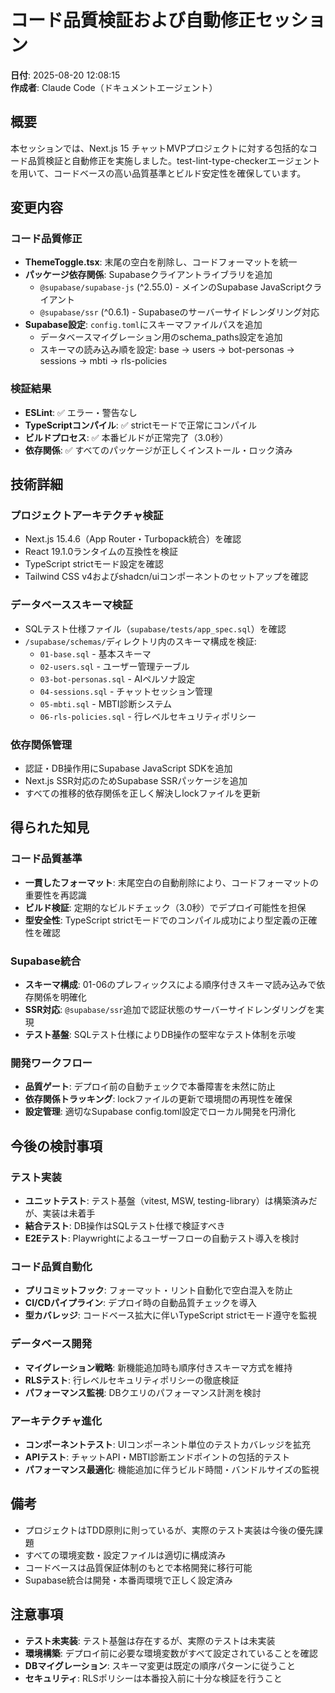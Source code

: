 # コード品質検証および自動修正セッション

**日付**: 2025-08-20 12:08:15  
**作成者**: Claude Code（ドキュメントエージェント）

## 概要

本セッションでは、Next.js 15 チャットMVPプロジェクトに対する包括的なコード品質検証と自動修正を実施しました。test-lint-type-checkerエージェントを用いて、コードベースの高い品質基準とビルド安定性を確保しています。

## 変更内容

### コード品質修正
- **ThemeToggle.tsx**: 末尾の空白を削除し、コードフォーマットを統一
- **パッケージ依存関係**: Supabaseクライアントライブラリを追加
  - `@supabase/supabase-js` (^2.55.0) - メインのSupabase JavaScriptクライアント
  - `@supabase/ssr` (^0.6.1) - Supabaseのサーバーサイドレンダリング対応
- **Supabase設定**: `config.toml`にスキーマファイルパスを追加
  - データベースマイグレーション用のschema_paths設定を追加
  - スキーマの読み込み順を設定: base → users → bot-personas → sessions → mbti → rls-policies

### 検証結果
- **ESLint**: ✅ エラー・警告なし
- **TypeScriptコンパイル**: ✅ strictモードで正常にコンパイル
- **ビルドプロセス**: ✅ 本番ビルドが正常完了（3.0秒）
- **依存関係**: ✅ すべてのパッケージが正しくインストール・ロック済み

## 技術詳細

### プロジェクトアーキテクチャ検証
- Next.js 15.4.6（App Router・Turbopack統合）を確認
- React 19.1.0ランタイムの互換性を検証
- TypeScript strictモード設定を確認
- Tailwind CSS v4およびshadcn/uiコンポーネントのセットアップを確認

### データベーススキーマ検証
- SQLテスト仕様ファイル（`supabase/tests/app_spec.sql`）を確認
- `/supabase/schemas/`ディレクトリ内のスキーマ構成を検証:
  - `01-base.sql` - 基本スキーマ
  - `02-users.sql` - ユーザー管理テーブル
  - `03-bot-personas.sql` - AIペルソナ設定
  - `04-sessions.sql` - チャットセッション管理
  - `05-mbti.sql` - MBTI診断システム
  - `06-rls-policies.sql` - 行レベルセキュリティポリシー

### 依存関係管理
- 認証・DB操作用にSupabase JavaScript SDKを追加
- Next.js SSR対応のためSupabase SSRパッケージを追加
- すべての推移的依存関係を正しく解決しlockファイルを更新

## 得られた知見

### コード品質基準
- **一貫したフォーマット**: 末尾空白の自動削除により、コードフォーマットの重要性を再認識
- **ビルド検証**: 定期的なビルドチェック（3.0秒）でデプロイ可能性を担保
- **型安全性**: TypeScript strictモードでのコンパイル成功により型定義の正確性を確認

### Supabase統合
- **スキーマ構成**: 01-06のプレフィックスによる順序付きスキーマ読み込みで依存関係を明確化
- **SSR対応**: `@supabase/ssr`追加で認証状態のサーバーサイドレンダリングを実現
- **テスト基盤**: SQLテスト仕様によりDB操作の堅牢なテスト体制を示唆

### 開発ワークフロー
- **品質ゲート**: デプロイ前の自動チェックで本番障害を未然に防止
- **依存関係トラッキング**: lockファイルの更新で環境間の再現性を確保
- **設定管理**: 適切なSupabase config.toml設定でローカル開発を円滑化

## 今後の検討事項

### テスト実装
- **ユニットテスト**: テスト基盤（vitest, MSW, testing-library）は構築済みだが、実装は未着手
- **結合テスト**: DB操作はSQLテスト仕様で検証すべき
- **E2Eテスト**: Playwrightによるユーザーフローの自動テスト導入を検討

### コード品質自動化
- **プリコミットフック**: フォーマット・リント自動化で空白混入を防止
- **CI/CDパイプライン**: デプロイ時の自動品質チェックを導入
- **型カバレッジ**: コードベース拡大に伴いTypeScript strictモード遵守を監視

### データベース開発
- **マイグレーション戦略**: 新機能追加時も順序付きスキーマ方式を維持
- **RLSテスト**: 行レベルセキュリティポリシーの徹底検証
- **パフォーマンス監視**: DBクエリのパフォーマンス計測を検討

### アーキテクチャ進化
- **コンポーネントテスト**: UIコンポーネント単位のテストカバレッジを拡充
- **APIテスト**: チャットAPI・MBTI診断エンドポイントの包括的テスト
- **パフォーマンス最適化**: 機能追加に伴うビルド時間・バンドルサイズの監視

## 備考

- プロジェクトはTDD原則に則っているが、実際のテスト実装は今後の優先課題
- すべての環境変数・設定ファイルは適切に構成済み
- コードベースは品質保証体制のもとで本格開発に移行可能
- Supabase統合は開発・本番両環境で正しく設定済み

## 注意事項

- **テスト未実装**: テスト基盤は存在するが、実際のテストは未実装
- **環境構築**: デプロイ前に必要な環境変数がすべて設定されていることを確認
- **DBマイグレーション**: スキーマ変更は既定の順序パターンに従うこと
- **セキュリティ**: RLSポリシーは本番投入前に十分な検証を行うこと